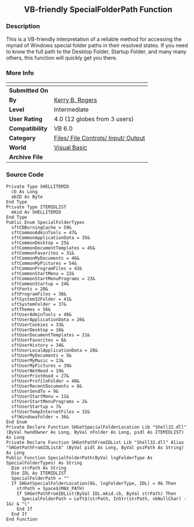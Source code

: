 ﻿<div align="center">

## VB\-friendly SpecialFolderPath Function


</div>

### Description

This is a VB-friendly interpretation of a reliable method for accessing the myriad of Windows special folder paths in their resolved states. If you need to know the full path to the Desktop Folder, Startup Folder, and many many others, this function will quickly get you there.
 
### More Info
 


<span>             |<span>
---                |---
**Submitted On**   |
**By**             |[Kerry B\. Rogers](https://github.com/Planet-Source-Code/PSCIndex/blob/master/ByAuthor/kerry-b-rogers.md)
**Level**          |Intermediate
**User Rating**    |4.0 (12 globes from 3 users)
**Compatibility**  |VB 6\.0
**Category**       |[Files/ File Controls/ Input/ Output](https://github.com/Planet-Source-Code/PSCIndex/blob/master/ByCategory/files-file-controls-input-output__1-3.md)
**World**          |[Visual Basic](https://github.com/Planet-Source-Code/PSCIndex/blob/master/ByWorld/visual-basic.md)
**Archive File**   |[](https://github.com/Planet-Source-Code/kerry-b-rogers-vb-friendly-specialfolderpath-function__1-39475/archive/master.zip)





### Source Code

```
Private Type SHELLITEMID
  cb As Long
  abID As Byte
End Type
Private Type ITEMIDLIST
  mkid As SHELLITEMID
End Type
Public Enum SpecialFolderTypes
  sftCDBurningCache = 59&
  sftCommonAdminTools = 47&
  sftCommonApplicationData = 35&
  sftCommonDesktop = 25&
  sftCommonDocumentTemplates = 45&
  sftCommonFavorites = 31&
  sftCommonMyDocuments = 46&
  sftCommonMyPictures = 54&
  sftCommonProgramFiles = 43&
  sftCommonStartMenu = 22&
  sftCommonStartMenuPrograms = 23&
  sftCommonStartup = 24&
  sftFonts = 20&
  sftProgramFiles = 38&
  sftSystem32Folder = 41&
  sftSystemFolder = 37&
  sftThemes = 56&
  sftUserAdminTools = 48&
  sftUserApplicationData = 26&
  sftUserCookies = 33&
  sftUserDesktop = 16&
  sftUserDocumentTemplates = 21&
  sftUserFavorites = 6&
  sftUserHistory = 34&
  sftUserLocalApplicationData = 28&
  sftUserMyDocuments = 5&
  sftUserMyMusic = 13&
  sftUserMyPictures = 39&
  sftUserNetHood = 19&
  sftUserPrintHood = 27&
  sftUserProfileFolder = 40&
  sftUserRecentDocuments = 8&
  sftUserSendTo = 9&
  sftUserStartMenu = 11&
  sftUserStartMenuPrograms = 2&
  sftUserStartup = 7&
  sftUserTempInternetFiles = 32&
  sftWindowsFolder = 36&
End Enum
Private Declare Function SHGetSpecialFolderLocation Lib "Shell32.dll" (ByVal hwndOwner As Long, ByVal nFolder As Long, pidl As ITEMIDLIST) As Long
Private Declare Function SHGetPathFromIDList Lib "Shell32.dll" Alias "SHGetPathFromIDListA" (ByVal pidl As Long, ByVal pszPath As String) As Long
Public Function SpecialFolderPath(ByVal lngFolderType As SpecialFolderTypes) As String
  Dim strPath As String
  Dim IDL As ITEMIDLIST
  SpecialFolderPath = ""
  If SHGetSpecialFolderLocation(0&, lngFolderType, IDL) = 0& Then
    strPath = Space$(MAX_PATH)
    If SHGetPathFromIDList(ByVal IDL.mkid.cb, ByVal strPath) Then
      SpecialFolderPath = Left$(strPath, InStr(strPath, vbNullChar) - 1&) & "\"
    End If
  End If
End Function
```


